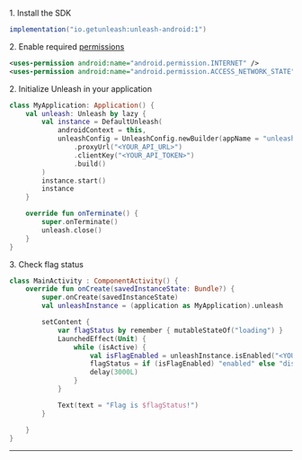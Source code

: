 1\. Install the SDK
```gradle
implementation("io.getunleash:unleash-android:1")
```

2\. Enable required [permissions](https://developer.android.com/guide/topics/manifest/uses-permission-element)
```xml
<uses-permission android:name="android.permission.INTERNET" />
<uses-permission android:name="android.permission.ACCESS_NETWORK_STATE" />
```

2\. Initialize Unleash in your application
```kotlin
class MyApplication: Application() {
    val unleash: Unleash by lazy {
        val instance = DefaultUnleash(
            androidContext = this,
            unleashConfig = UnleashConfig.newBuilder(appName = "unleash-onboarding-android")
                .proxyUrl("<YOUR_API_URL>")
                .clientKey("<YOUR_API_TOKEN>")
                .build()
        )
        instance.start()
        instance
    }

    override fun onTerminate() {
        super.onTerminate()
        unleash.close()
    }
}
```

3\. Check flag status
```kotlin
class MainActivity : ComponentActivity() {
    override fun onCreate(savedInstanceState: Bundle?) {
        super.onCreate(savedInstanceState)
        val unleashInstance = (application as MyApplication).unleash

        setContent {
            var flagStatus by remember { mutableStateOf("loading") }
            LaunchedEffect(Unit) {
                while (isActive) {
                    val isFlagEnabled = unleashInstance.isEnabled("<YOUR_FLAG>")
                    flagStatus = if (isFlagEnabled) "enabled" else "disabled"
                    delay(3000L)
                }
            }

            Text(text = "Flag is $flagStatus!")
        }

    }
}
```

---

